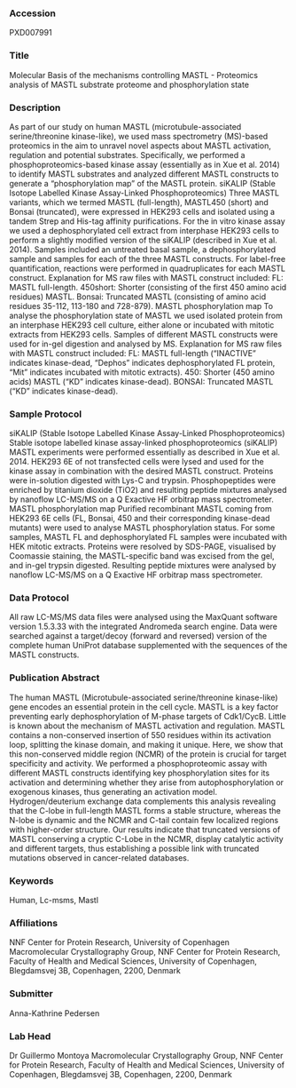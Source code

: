 ### Accession
PXD007991

### Title
Molecular Basis of the mechanisms controlling MASTL - Proteomics analysis of MASTL substrate proteome and phosphorylation state

### Description
As part of our study on human MASTL (microtubule-associated serine/threonine kinase-like), we used mass spectrometry (MS)-based proteomics in the aim to unravel novel aspects about MASTL activation, regulation and potential substrates. Specifically, we performed a phosphoproteomics-based kinase assay (essentially as in Xue et al. 2014) to identify MASTL substrates and analyzed different MASTL constructs to generate a “phosphorylation map” of the MASTL protein.  siKALIP (Stable Isotope Labelled Kinase Assay-Linked Phosphoproteomics) Three MASTL variants, which we termed MASTL (full-length), MASTL450 (short) and Bonsai (truncated), were expressed in HEK293 cells and isolated using a tandem Strep and His-tag affinity purifications. For the in vitro kinase assay we used a dephosphorylated cell extract from interphase HEK293 cells to perform a slightly modified version of the siKALIP (described in Xue et al. 2014). Samples included an untreated basal sample, a dephosphorylated sample and samples for each of the three MASTL constructs. For label-free quantification, reactions were performed in quadruplicates for each MASTL construct. Explanation for MS raw files with MASTL construct included: FL: MASTL full-length. 450short: Shorter (consisting of the first 450 amino acid residues) MASTL. Bonsai: Truncated MASTL (consisting of amino acid residues 35-112, 113-180 and 728-879).  MASTL phosphorylation map To analyse the phosphorylation state of MASTL we used isolated protein from an interphase HEK293 cell culture, either alone or incubated with mitotic extracts from HEK293 cells. Samples of different MASTL constructs were used for in-gel digestion and analysed by MS. Explanation for MS raw files with MASTL construct included: FL: MASTL full-length (“INACTIVE” indicates kinase-dead, “Dephos” indicates dephosphorylated FL protein, “Mit” indicates incubated with mitotic extracts). 450: Shorter (450 amino acids) MASTL (“KD” indicates kinase-dead). BONSAI: Truncated MASTL (“KD” indicates kinase-dead).

### Sample Protocol
siKALIP (Stable Isotope Labelled Kinase Assay-Linked Phosphoproteomics) Stable isotope labelled kinase assay-linked phosphoproteomics (siKALIP) MASTL experiments were performed essentially as described in Xue et al. 2014. HEK293 6E of not transfected cells were lysed and used for the kinase assay in combination with the desired MASTL construct. Proteins were in-solution digested with Lys-C and trypsin. Phosphopeptides were enriched by titanium dioxide (TiO2) and resulting peptide mixtures analysed by nanoflow LC-MS/MS on a Q Exactive HF orbitrap mass spectrometer.  MASTL phosphorylation map Purified recombinant MASTL coming from HEK293 6E cells (FL, Bonsai, 450 and their corresponding kinase-dead mutants) were used to analyse MASTL phosphorylation status. For some samples, MASTL FL and dephosphorylated FL samples were incubated with HEK mitotic extracts. Proteins were resolved by SDS-PAGE, visualised by Coomassie staining, the MASTL-specific band was excised from the gel, and in-gel trypsin digested. Resulting peptide mixtures were analysed by nanoflow LC-MS/MS on a Q Exactive HF orbitrap mass spectrometer.

### Data Protocol
All raw LC-MS/MS data files were analysed using the MaxQuant software version 1.5.3.33 with the integrated Andromeda search engine. Data were searched against a target/decoy (forward and reversed) version of the complete human UniProt database supplemented with the sequences of the MASTL constructs.

### Publication Abstract
The human MASTL (Microtubule-associated serine/threonine kinase-like) gene encodes an essential protein in the cell cycle. MASTL is a key factor preventing early dephosphorylation of M-phase targets of Cdk1/CycB. Little is known about the mechanism of MASTL activation and regulation. MASTL contains a non-conserved insertion of 550 residues within its activation loop, splitting the kinase domain, and making it unique. Here, we show that this non-conserved middle region (NCMR) of the protein is crucial for target specificity and activity. We performed a phosphoproteomic assay with different MASTL constructs identifying key phosphorylation sites for its activation and determining whether they arise from autophosphorylation or exogenous kinases, thus generating an activation model. Hydrogen/deuterium exchange data complements this analysis revealing that the C-lobe in full-length MASTL forms a stable structure, whereas the N-lobe is dynamic and the NCMR and C-tail contain few localized regions with higher-order structure. Our results indicate that truncated versions of MASTL conserving a cryptic C-Lobe in the NCMR, display catalytic activity and different targets, thus establishing a possible link with truncated mutations observed in cancer-related databases.

### Keywords
Human, Lc-msms, Mastl

### Affiliations
NNF Center for Protein Research, University of Copenhagen
Macromolecular Crystallography Group, NNF Center for Protein Research, Faculty of Health and Medical Sciences, University of Copenhagen, Blegdamsvej 3B, Copenhagen, 2200, Denmark

### Submitter
Anna-Kathrine Pedersen

### Lab Head
Dr Guillermo Montoya
Macromolecular Crystallography Group, NNF Center for Protein Research, Faculty of Health and Medical Sciences, University of Copenhagen, Blegdamsvej 3B, Copenhagen, 2200, Denmark


